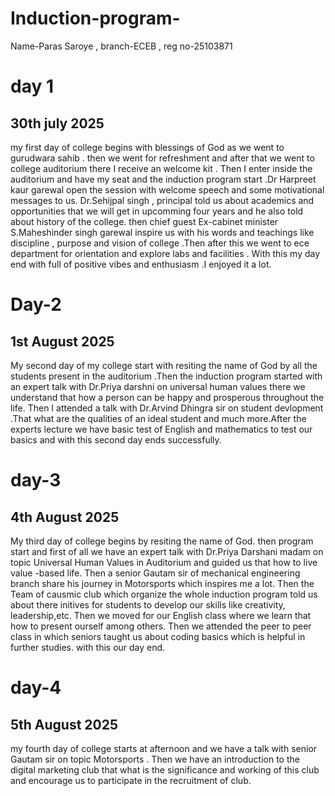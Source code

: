 # Induction-program-
Name-Paras Saroye , branch-ECEB , reg no-25103871
# day 1
## 30th july 2025
my first day of college begins with blessings of God as we went to gurudwara sahib . then we went for refreshment and after that we went to college auditorium there I receive an welcome kit . Then I enter inside the auditorium and have my seat and the induction program start .Dr Harpreet kaur garewal open the session with welcome speech and some motivational messages to us. Dr.Sehijpal singh , principal told us about academics and opportunities that we will get in upcomming four years and he also told about history of the college. then chief guest Ex-cabinet minister S.Maheshinder singh garewal inspire us with his words and teachings like discipline , purpose and  vision of college .Then after this we went to ece department for orientation and explore labs and facilities . With this my day end with full of positive vibes and enthusiasm .I enjoyed it a lot.

# Day-2
## 1st August 2025
My second day of my college start with resiting the name of God by all the students present in the auditorium .Then the induction program started with an expert talk with Dr.Priya darshni on universal human values there we understand that how a person can be happy and prosperous throughout the life. Then I attended a talk with Dr.Arvind Dhingra sir on student devlopment .That what are the qualities of an ideal student and much more.After the experts lecture we have basic test of English and mathematics to test our basics and with this second day ends successfully.
# day-3
## 4th August 2025
My third day of college begins by resiting the name of God. then program start and first of all we have an expert talk with Dr.Priya Darshani madam on topic Universal Human Values in Auditorium and guided us that how to live value -based life. Then a senior Gautam sir of mechanical engineering branch share his journey in Motorsports which inspires me a lot.
Then the Team of causmic club which organize the whole induction program told us about there initives
for students to develop our skills like creativity, leadership,etc. Then we moved for our English class where we learn that how to present ourself among others. Then we attended the peer to peer class in which seniors taught us about coding basics which is helpful in further studies. with this our day end.
# day-4
## 5th August 2025
my fourth day of college starts at afternoon and we have a talk with senior Gautam sir on topic Motorsports . Then we have an introduction to the digital marketing club that what is the significance and working of this club and encourage us to participate in the recruitment of club.
